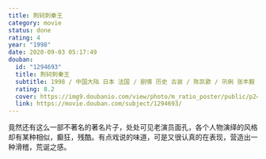 ```yaml
---
title: 荆轲刺秦王
category: movie
status: done
rating: 4
year: "1998"
date: 2020-09-03 05:17:49
douban:
  id: "1294693"
  title: 荆轲刺秦王
  subtitle: 1998 / 中国大陆 日本 法国 / 剧情 历史 古装 / 陈凯歌 / 巩俐 张丰毅
  rating: 8.2
  cover: https://img9.doubanio.com/view/photo/m_ratio_poster/public/p2457792306.jpg
  link: https://movie.douban.com/subject/1294693/
---
```


竟然还有这么一部不著名的著名片子，处处可见老演员面孔，各个人物演绎的风格却有某种相似，癫狂，残酷。有点戏说的味道，可是又很认真的在表现，营造出一种滑稽，荒诞之感。
